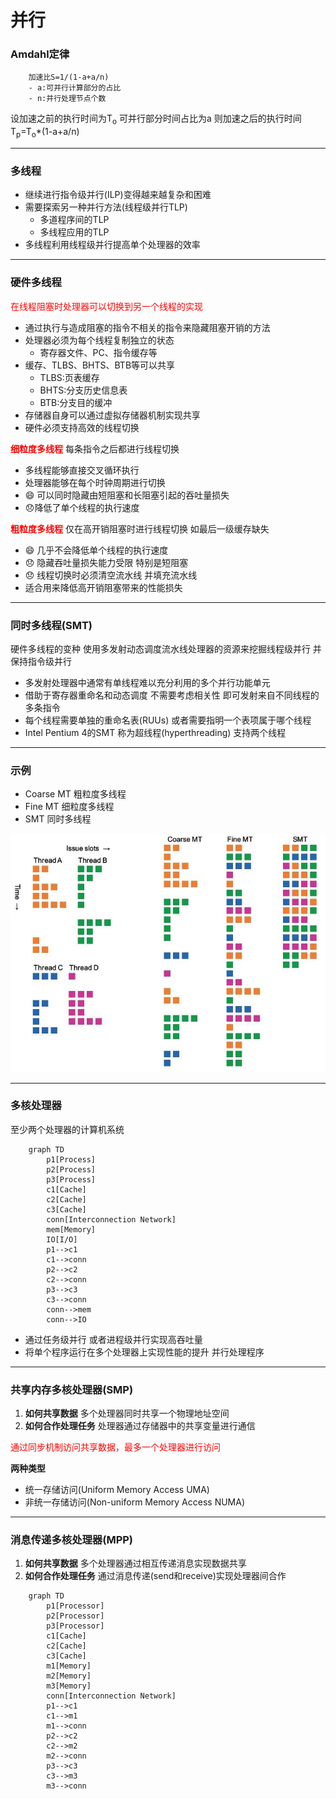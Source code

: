 # 并行

### **Amdahl定律**

```
    加速比S=1/(1-a+a/n)
    - a:可并行计算部分的占比
    - n:并行处理节点个数
```

设加速之前的执行时间为T<sub>o</sub>
可并行部分时间占比为a
则加速之后的执行时间T<sub>p</sub>=T<sub>o</sub>*(1-a+a/n)

---

### **多线程**

- 继续进行指令级并行(ILP)变得越来越复杂和困难
- 需要探索另一种并行方法(线程级并行TLP)
  - 多道程序间的TLP
  - 多线程应用的TLP
- 多线程利用线程级并行提高单个处理器的效率

---

### **硬件多线程**

<font color=red>在线程阻塞时处理器可以切换到另一个线程的实现</font>

- 通过执行与造成阻塞的指令不相关的指令来隐藏阻塞开销的方法
- 处理器必须为每个线程复制独立的状态
  - 寄存器文件、PC、指令缓存等
- 缓存、TLBS、BHTS、BTB等可以共享
  - TLBS:页表缓存
  - BHTS:分支历史信息表
  - BTB:分支目的缓冲
- 存储器自身可以通过虚拟存储器机制实现共享
- 硬件必须支持高效的线程切换

**<font color=red>细粒度多线程</font>**
每条指令之后都进行线程切换

- 多线程能够直接交叉循环执行
- 处理器能够在每个时钟周期进行切换
- :smile: 可以同时隐藏由短阻塞和长阻塞引起的吞吐量损失
- :disappointed:降低了单个线程的执行速度

**<font color=red>粗粒度多线程</font>**
仅在高开销阻塞时进行线程切换 如最后一级缓存缺失

- :smile: 几乎不会降低单个线程的执行速度
- :disappointed: 隐藏吞吐量损失能力受限 特别是短阻塞
- :disappointed: 线程切换时必须清空流水线 并填充流水线
- 适合用来降低高开销阻塞带来的性能损失

---

### **同时多线程(SMT)**
硬件多线程的变种
使用多发射动态调度流水线处理器的资源来挖掘线程级并行 并保持指令级并行

- 多发射处理器中通常有单线程难以充分利用的多个并行功能单元
- 借助于寄存器重命名和动态调度 不需要考虑相关性 即可发射来自不同线程的多条指令
- 每个线程需要单独的重命名表(RUUs) 或者需要指明一个表项属于哪个线程
- Intel Pentium 4的SMT 称为超线程(hyperthreading) 支持两个线程

---

### **示例**

- Coarse MT 粗粒度多线程
- Fine MT 细粒度多线程
- SMT 同时多线程

![example](parallel_0.jpg "四个线程运行在超标量处理器(4路)")

---

### **多核处理器**
至少两个处理器的计算机系统

```mermaid
    graph TD
        p1[Process] 
        p2[Process]
        p3[Process]
        c1[Cache]
        c2[Cache]
        c3[Cache]
        conn[Interconnection Network]
        mem[Memory]
        IO[I/O]
        p1-->c1
        c1-->conn
        p2-->c2
        c2-->conn
        p3-->c3
        c3-->conn
        conn-->mem
        conn-->IO
```
- 通过任务级并行 或者进程级并行实现高吞吐量
- 将单个程序运行在多个处理器上实现性能的提升 并行处理程序

---

### **共享内存多核处理器(SMP)**

1. **如何共享数据**
  多个处理器同时共享一个物理地址空间
2. **如何合作处理任务**
   处理器通过存储器中的共享变量进行通信

<font color=red>通过同步机制访问共享数据，最多一个处理器进行访问</font>

**两种类型**

- 统一存储访问(Uniform Memory Access UMA)
- 非统一存储访问(Non-uniform Memory Access NUMA)

---

### **消息传递多核处理器(MPP)**

1. **如何共享数据**
  多个处理器通过相互传递消息实现数据共享
2. **如何合作处理任务**
  通过消息传递(send和receive)实现处理器间合作

```mermaid
    graph TD
        p1[Processor] 
        p2[Processor]
        p3[Processor]
        c1[Cache]
        c2[Cache]
        c3[Cache]
        m1[Memory]
        m2[Memory]
        m3[Memory]
        conn[Interconnection Network]
        p1-->c1
        c1-->m1
        m1-->conn
        p2-->c2
        c2-->m2
        m2-->conn
        p3-->c3
        c3-->m3
        m3-->conn
```